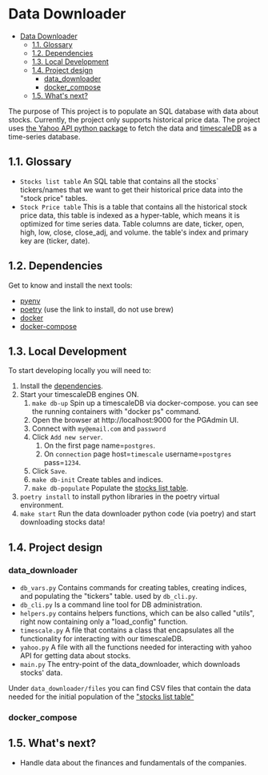 # Data Downloader

- [Data Downloader](#data-downloader)
  - [1.1. Glossary](#11-glossary)
  - [1.2. Dependencies](#12-dependencies)
  - [1.3. Local Development](#13-local-development)
  - [1.4. Project design](#14-project-design)
    - [data\_downloader](#data_downloader)
    - [docker\_compose](#docker_compose)
  - [1.5. What's next?](#15-whats-next)

The purpose of This project is to populate an SQL database with data about stocks.
Currently, the project only supports historical price data.
The project uses [the Yahoo API python package](https://pypi.org/project/yfinance/) to fetch the data and [timescaleDB](https://www.timescale.com/) as a time-series database.

## 1.1. Glossary

- `Stocks list table` An SQL table that contains all the stocks` tickers/names that we want to get their historical price data into the "stock price" tables.
- `Stock Price table` This is a table that contains all the historical stock price data, this table is indexed as a hyper-table, which means it is optimized for time series data. Table columns are date, ticker, open, high, low, close, close_adj, and volume. the table's index and primary key are (ticker, date).

## 1.2. Dependencies

Get to know and install the next tools:

- [pyenv](https://github.com/pyenv/pyenv#installation)
- [poetry](https://python-poetry.org/docs/#installation) (use the link to install, do not use brew)
- [docker](https://docs.docker.com/get-docker/)
- [docker-compose](https://docs.docker.com/compose/install/)


## 1.3. Local Development

To start developing locally you will need to:

1. Install the [dependencies](#12-dependencies).
2. Start your timescaleDB engines ON.
   1. `make db-up` Spin up a timescaleDB via docker-compose. you can see the running containers with "docker ps" command.
   2. Open the browser at http://localhost:9000 for the PGAdmin UI.
   3. Connect with `my@email.com` and `password`
   4. Click `Add new server`.
      1. On the first page name=`postgres`.
      2. On `connection` page host=`timescale` username=`postgres` pass=`1234`.
   5. Click `Save`.
   6. `make db-init` Create tables and indices.
   7. `make db-populate` Populate the [stocks list table](#11-glossary).
3. `poetry install` to install python libraries in the poetry virtual environment.
4. `make start` Run the data downloader python code  (via poetry) and start downloading stocks data!


## 1.4. Project design

### data_downloader

- `db_vars.py` Contains commands for creating tables, creating indices, and populating the "tickers" table. used by `db_cli.py`.
- `db_cli.py` Is a command line tool for DB administration.
- `helpers.py` contains helpers functions, which can be also called "utils", right now containing only a "load_config" function.
- `timescale.py` A file that contains a class that encapsulates all the functionality for interacting with our timescaleDB.
- `yahoo.py` A file with all the functions needed for interacting with yahoo API for getting data about stocks.
- `main.py` The entry-point of the data_downloader, which downloads stocks' data.

Under `data_downloader/files` you can find CSV files that contain the data needed for the initial population of the ["stocks list table"](#11-glossary)

### docker_compose


## 1.5. What's next?

- Handle data about the finances and fundamentals of the companies.
